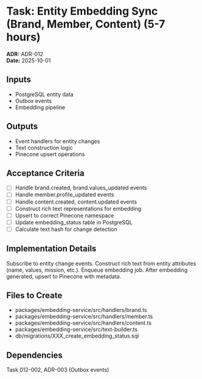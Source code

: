 # Task: Entity Embedding Sync (Brand, Member, Content) (5-7 hours)
**ADR:** ADR-012  
**Date:** 2025-10-01

## Inputs
- PostgreSQL entity data
- Outbox events
- Embedding pipeline

## Outputs
- Event handlers for entity changes
- Text construction logic
- Pinecone upsert operations

## Acceptance Criteria
- [ ] Handle brand.created, brand.values_updated events
- [ ] Handle member.profile_updated events
- [ ] Handle content.created, content.updated events
- [ ] Construct rich text representations for embedding
- [ ] Upsert to correct Pinecone namespace
- [ ] Update embedding_status table in PostgreSQL
- [ ] Calculate text hash for change detection

## Implementation Details
Subscribe to entity change events. Construct rich text from entity attributes (name, values, mission, etc.). Enqueue embedding job. After embedding generated, upsert to Pinecone with metadata.

## Files to Create
- packages/embedding-service/src/handlers/brand.ts
- packages/embedding-service/src/handlers/member.ts
- packages/embedding-service/src/handlers/content.ts
- packages/embedding-service/src/text-builder.ts
- db/migrations/XXX_create_embedding_status.sql

## Dependencies
Task 012-002, ADR-003 (Outbox events)